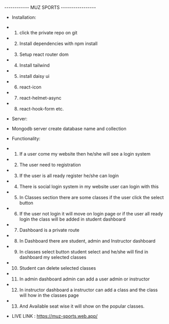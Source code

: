 ------------ MUZ SPORTS -----------------
- Installation:
- 1. click the private repo on git
- 2. Install dependencies with npm install
- 3. Setup react router dom
- 4. Install tailwind
- 5. install daisy ui
- 6. react-icon
- 7. react-helmet-async
- 8. react-hook-form etc.

- Server:
- Mongodb server create database name and collection 

- Functionality:
- 1. If a user come my website then he/she will see a login system
- 2. The user need to registration
- 3. If the user is all ready register he/she can login
- 4. There is social login system in my website user can login with this
- 5. In Classes section there are some classes if the user click the select button 
- 6. If the user not login it will move on login page or if the user all ready login the class will be  added in student dashboard
- 7. Dashboard is a private route
- 8. In Dashboard there are student, admin and Instructor dashboard
- 9. In classes select button student select and he/she will find in dashboard my selected classes
- 10. Student can delete selected classes
- 11. In admin dashboard admin can add a user admin or instructor
- 12. In instructor dashboard a instructor can add a class and the class will how in the classes page
- 13. And Available seat wise it will show on the popular classes.


- LIVE LINK : https://muz-sports.web.app/